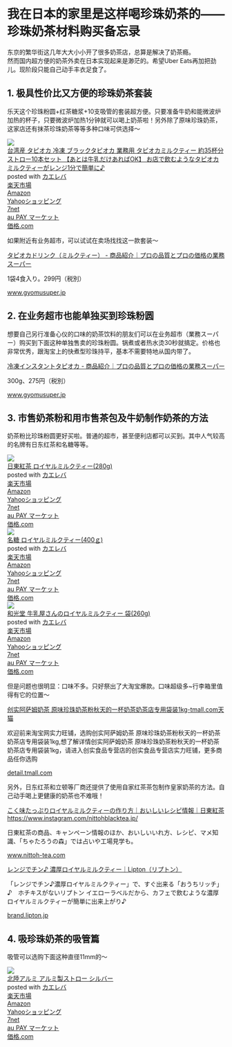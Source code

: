 # 我在日本的家里是这样喝珍珠奶茶的——珍珠奶茶材料购买备忘录


东京的繁华街这几年大大小小开了很多奶茶店，总算是解决了奶茶瘾。  
然而国内超方便的奶茶外卖在日本实现起来是渺茫的。希望Uber Eats再加把劲儿。现阶段只能自己动手丰衣足食了。

## 1. 极具性价比又方便的珍珠奶茶套装

乐天这个珍珠粉圆+红茶糖浆+10支吸管的套装超方便。只要准备牛奶和能微波炉加热的杯子，只要微波炉加热1分钟就可以喝上奶茶啦！另外除了原味珍珠奶茶，这家店还有抹茶珍珠奶茶等等多种口味可供选择～

<div class="cstmreba"><div class="kaerebalink-box"><div class="kaerebalink-image"><a href="https://hb.afl.rakuten.co.jp/hgc/g00r25n6.pa0ej025.g00r25n6.pa0ekf1c/kaereba_main_202010280320563936?pc=https%3A%2F%2Fitem.rakuten.co.jp%2Ftapioca%2F1m30mt%2F&m=http%3A%2F%2Fm.rakuten.co.jp%2Ftapioca%2Fi%2F10000129%2F" target="_blank" rel="nofollow" ><img src="https://thumbnail.image.rakuten.co.jp/@0_gold/tapioca/images/item/1m30mt_01.jpg" style="border: none;" /></a></div><div class="kaerebalink-info"><div class="kaerebalink-name"><a href="https://hb.afl.rakuten.co.jp/hgc/g00r25n6.pa0ej025.g00r25n6.pa0ekf1c/kaereba_main_202010280320563936?pc=https%3A%2F%2Fitem.rakuten.co.jp%2Ftapioca%2F1m30mt%2F&m=http%3A%2F%2Fm.rakuten.co.jp%2Ftapioca%2Fi%2F10000129%2F" target="_blank" rel="nofollow" >台湾産 タピオカ 冷凍 ブラックタピオカ 業務用 タピオカミルクティー 約35杯分 ストロー10本セット 【あとは牛乳だけあればOK】 お店で飲むようなタピオカミルクティーがレンジ1分で簡単に♪</a><div class="kaerebalink-powered-date">posted with <a href="https://kaereba.com" rel="nofollow" target="_blank">カエレバ</a></div></div><div class="kaerebalink-detail"></div><div class="kaerebalink-link1"><div class="shoplinkrakuten"><a href="https://hb.afl.rakuten.co.jp/hgc/1827b18b.68e48c1e.1827b18c.ce6a60c3/kaereba_main_202010280320563936?pc=https%3A%2F%2Fsearch.rakuten.co.jp%2Fsearch%2Fmall%2F%25E5%258F%25B0%25E6%25B9%25BE%25E7%2594%25A3%2520%25E3%2582%25BF%25E3%2583%2594%25E3%2582%25AA%25E3%2582%25AB%2520%25E5%2586%25B7%25E5%2587%258D%2520%25E3%2583%2596%25E3%2583%25A9%25E3%2583%2583%25E3%2582%25AF%25E3%2582%25BF%25E3%2583%2594%25E3%2582%25AA%25E3%2582%25AB%2520%25E6%25A5%25AD%25E5%258B%2599%25E7%2594%25A8%2520%25E3%2582%25BF%25E3%2583%2594%25E3%2582%25AA%25E3%2582%25AB%25E3%2583%259F%25E3%2583%25AB%25E3%2582%25AF%25E3%2583%2586%25E3%2582%25A3%25E3%2583%25BC%2520%25E7%25B4%258435%25E6%259D%25AF%25E5%2588%2586%2520%25E3%2582%25B9%25E3%2583%2588%25E3%2583%25AD%25E3%2583%25BC10%25E6%259C%25AC%25E3%2582%25BB%25E3%2583%2583%25E3%2583%2588%2520%25E3%2580%2590%25E3%2581%2582%25E3%2581%25A8%25E3%2581%25AF%25E7%2589%259B%25E4%25B9%25B3%25E3%2581%25A0%25E3%2581%2591%25E3%2581%2582%25E3%2582%258C%25E3%2581%25B0%25EF%25BC%25AF%25EF%25BC%25AB%25E3%2580%2591%2520%25E3%2581%258A%25E5%25BA%2597%25E3%2581%25A7%25E9%25A3%25B2%25E3%2582%2580%25E3%2582%2588%25E3%2581%2586%25E3%2581%25AA%25E3%2582%25BF%25E3%2583%2594%25E3%2582%25AA%25E3%2582%25AB%25E3%2583%259F%25E3%2583%25AB%25E3%2582%25AF%25E3%2583%2586%25E3%2582%25A3%25E3%2583%25BC%25E3%2581%258C%25E3%2583%25AC%25E3%2583%25B3%25E3%2582%25B8%25EF%25BC%2591%25E5%2588%2586%25E3%2581%25A7%25E7%25B0%25A1%25E5%258D%2598%25E3%2581%25AB%2F-%2Ff.1-p.1-s.1-sf.0-st.A-v.2%3Fx%3D0%26scid%3Daf_ich_link_urltxt&m=http%3A%2F%2Fm.rakuten.co.jp%2F" target="_blank" rel="nofollow" >楽天市場</a></div><div class="shoplinkamazon"><a href="//af.moshimo.com/af/c/click?a_id=1364234&p_id=170&pc_id=185&pl_id=4062&s_v=b5Rz2P0601xu&url=https%3A%2F%2Fwww.amazon.co.jp%2Fgp%2Fsearch%3Fkeywords%3D%25E5%258F%25B0%25E6%25B9%25BE%25E7%2594%25A3%2520%25E3%2582%25BF%25E3%2583%2594%25E3%2582%25AA%25E3%2582%25AB%2520%25E5%2586%25B7%25E5%2587%258D%2520%25E3%2583%2596%25E3%2583%25A9%25E3%2583%2583%25E3%2582%25AF%25E3%2582%25BF%25E3%2583%2594%25E3%2582%25AA%25E3%2582%25AB%2520%25E6%25A5%25AD%25E5%258B%2599%25E7%2594%25A8%2520%25E3%2582%25BF%25E3%2583%2594%25E3%2582%25AA%25E3%2582%25AB%25E3%2583%259F%25E3%2583%25AB%25E3%2582%25AF%25E3%2583%2586%25E3%2582%25A3%25E3%2583%25BC%2520%25E7%25B4%258435%25E6%259D%25AF%25E5%2588%2586%2520%25E3%2582%25B9%25E3%2583%2588%25E3%2583%25AD%25E3%2583%25BC10%25E6%259C%25AC%25E3%2582%25BB%25E3%2583%2583%25E3%2583%2588%2520%25E3%2580%2590%25E3%2581%2582%25E3%2581%25A8%25E3%2581%25AF%25E7%2589%259B%25E4%25B9%25B3%25E3%2581%25A0%25E3%2581%2591%25E3%2581%2582%25E3%2582%258C%25E3%2581%25B0%25EF%25BC%25AF%25EF%25BC%25AB%25E3%2580%2591%2520%25E3%2581%258A%25E5%25BA%2597%25E3%2581%25A7%25E9%25A3%25B2%25E3%2582%2580%25E3%2582%2588%25E3%2581%2586%25E3%2581%25AA%25E3%2582%25BF%25E3%2583%2594%25E3%2582%25AA%25E3%2582%25AB%25E3%2583%259F%25E3%2583%25AB%25E3%2582%25AF%25E3%2583%2586%25E3%2582%25A3%25E3%2583%25BC%25E3%2581%258C%25E3%2583%25AC%25E3%2583%25B3%25E3%2582%25B8%25EF%25BC%2591%25E5%2588%2586%25E3%2581%25A7%25E7%25B0%25A1%25E5%258D%2598%25E3%2581%25AB%26__mk_ja_JP%3D%25E3%2582%25AB%25E3%2582%25BF%25E3%2582%25AB%25E3%2583%258A" target="_blank" rel="nofollow" >Amazon</a><img src="//i.moshimo.com/af/i/impression?a_id=1364234&p_id=170&pc_id=185&pl_id=4062" width="1" height="1" style="border:none;"></div><div class="shoplinkyahoo"><a href="//ck.jp.ap.valuecommerce.com/servlet/referral?sid=3451754&pid=886809924&vc_url=http%3A%2F%2Fsearch.shopping.yahoo.co.jp%2Fsearch%3Fp%3D%25E5%258F%25B0%25E6%25B9%25BE%25E7%2594%25A3%2520%25E3%2582%25BF%25E3%2583%2594%25E3%2582%25AA%25E3%2582%25AB%2520%25E5%2586%25B7%25E5%2587%258D%2520%25E3%2583%2596%25E3%2583%25A9%25E3%2583%2583%25E3%2582%25AF%25E3%2582%25BF%25E3%2583%2594%25E3%2582%25AA%25E3%2582%25AB%2520%25E6%25A5%25AD%25E5%258B%2599%25E7%2594%25A8%2520%25E3%2582%25BF%25E3%2583%2594%25E3%2582%25AA%25E3%2582%25AB%25E3%2583%259F%25E3%2583%25AB%25E3%2582%25AF%25E3%2583%2586%25E3%2582%25A3%25E3%2583%25BC%2520%25E7%25B4%258435%25E6%259D%25AF%25E5%2588%2586%2520%25E3%2582%25B9%25E3%2583%2588%25E3%2583%25AD%25E3%2583%25BC10%25E6%259C%25AC%25E3%2582%25BB%25E3%2583%2583%25E3%2583%2588%2520%25E3%2580%2590%25E3%2581%2582%25E3%2581%25A8%25E3%2581%25AF%25E7%2589%259B%25E4%25B9%25B3%25E3%2581%25A0%25E3%2581%2591%25E3%2581%2582%25E3%2582%258C%25E3%2581%25B0%25EF%25BC%25AF%25EF%25BC%25AB%25E3%2580%2591%2520%25E3%2581%258A%25E5%25BA%2597%25E3%2581%25A7%25E9%25A3%25B2%25E3%2582%2580%25E3%2582%2588%25E3%2581%2586%25E3%2581%25AA%25E3%2582%25BF%25E3%2583%2594%25E3%2582%25AA%25E3%2582%25AB%25E3%2583%259F%25E3%2583%25AB%25E3%2582%25AF%25E3%2583%2586%25E3%2582%25A3%25E3%2583%25BC%25E3%2581%258C%25E3%2583%25AC%25E3%2583%25B3%25E3%2582%25B8%25EF%25BC%2591%25E5%2588%2586%25E3%2581%25A7%25E7%25B0%25A1%25E5%258D%2598%25E3%2581%25AB&vcptn=kaereba" target="_blank" rel="nofollow" >Yahooショッピング<img src="//ad.jp.ap.valuecommerce.com/servlet/gifbanner?sid=3451754&pid=886809924" height="1" width="1" border="0"></a></div><div class="shoplinkseven"><a href="//ck.jp.ap.valuecommerce.com/servlet/referral?sid=3451754&pid=886402959&vc_url=http%3A%2F%2F7net.omni7.jp%2Fsearch%2F%3Fkeyword%3D%25E5%258F%25B0%25E6%25B9%25BE%25E7%2594%25A3%2520%25E3%2582%25BF%25E3%2583%2594%25E3%2582%25AA%25E3%2582%25AB%2520%25E5%2586%25B7%25E5%2587%258D%2520%25E3%2583%2596%25E3%2583%25A9%25E3%2583%2583%25E3%2582%25AF%25E3%2582%25BF%25E3%2583%2594%25E3%2582%25AA%25E3%2582%25AB%2520%25E6%25A5%25AD%25E5%258B%2599%25E7%2594%25A8%2520%25E3%2582%25BF%25E3%2583%2594%25E3%2582%25AA%25E3%2582%25AB%25E3%2583%259F%25E3%2583%25AB%25E3%2582%25AF%25E3%2583%2586%25E3%2582%25A3%25E3%2583%25BC%2520%25E7%25B4%258435%25E6%259D%25AF%25E5%2588%2586%2520%25E3%2582%25B9%25E3%2583%2588%25E3%2583%25AD%25E3%2583%25BC10%25E6%259C%25AC%25E3%2582%25BB%25E3%2583%2583%25E3%2583%2588%2520%25E3%2580%2590%25E3%2581%2582%25E3%2581%25A8%25E3%2581%25AF%25E7%2589%259B%25E4%25B9%25B3%25E3%2581%25A0%25E3%2581%2591%25E3%2581%2582%25E3%2582%258C%25E3%2581%25B0%25EF%25BC%25AF%25EF%25BC%25AB%25E3%2580%2591%2520%25E3%2581%258A%25E5%25BA%2597%25E3%2581%25A7%25E9%25A3%25B2%25E3%2582%2580%25E3%2582%2588%25E3%2581%2586%25E3%2581%25AA%25E3%2582%25BF%25E3%2583%2594%25E3%2582%25AA%25E3%2582%25AB%25E3%2583%259F%25E3%2583%25AB%25E3%2582%25AF%25E3%2583%2586%25E3%2582%25A3%25E3%2583%25BC%25E3%2581%258C%25E3%2583%25AC%25E3%2583%25B3%25E3%2582%25B8%25EF%25BC%2591%25E5%2588%2586%25E3%2581%25A7%25E7%25B0%25A1%25E5%258D%2598%25E3%2581%25AB%26searchKeywordFlg%3D1&vcptn=kaereba" target="_blank" rel="nofollow" >7net<img src="//ad.jp.ap.valuecommerce.com/servlet/atq/gifbanner?sid=3451754&pid=886402959" height="1" width="1" border="0"></a></div><div class="shoplinkwowma"><a href="https://click.linksynergy.com/deeplink?id=Ar2Ru*dJ6bI&mid=46164&murl=https%3A%2F%2Fwowma.jp%2Fitemlist%3Fe_scope%3DO%26at%3DFP%26non_gr%3Dex%26spe_id%3Dc_act_sc01%26e%3Dtsrc_topa_v%26ipp%3D40%26categ_id%3D80%26keyword%3D%2591%25E4%2598p%258EY%2520%2583%255E%2583s%2583I%2583J%2520%2597%25E2%2593%2580%2520%2583u%2583%2589%2583b%2583N%2583%255E%2583s%2583I%2583J%2520%258B%25C6%2596%25B1%2597p%2520%2583%255E%2583s%2583I%2583J%2583~%2583%258B%2583N%2583e%2583B%2581%255B%2520%2596%25F135%2594t%2595%25AA%2520%2583X%2583g%2583%258D%2581%255B10%2596%257B%2583Z%2583b%2583g%2520%2581y%2582%25A0%2582%25C6%2582%25CD%258B%258D%2593%25FB%2582%25BE%2582%25AF%2582%25A0%2582%25EA%2582%25CE%2582n%2582j%2581z%2520%2582%25A8%2593X%2582%25C5%2588%25F9%2582%25DE%2582%25E6%2582%25A4%2582%25C8%2583%255E%2583s%2583I%2583J%2583~%2583%258B%2583N%2583e%2583B%2581%255B%2582%25AA%2583%258C%2583%2593%2583W%2582P%2595%25AA%2582%25C5%258A%25C8%2592P%2582%25C9" target="_blank" rel="nofollow" >au PAY マーケット</a></div><div class="shoplinkkakakucom"><a href="http://kakaku.com/search_results/%91%E4%98p%8EY%20%83%5E%83s%83I%83J%20%97%E2%93%80%20%83u%83%89%83b%83N%83%5E%83s%83I%83J%20%8B%C6%96%B1%97p%20%83%5E%83s%83I%83J%83~%83%8B%83N%83e%83B%81%5B%20%96%F135%94t%95%AA%20%83X%83g%83%8D%81%5B10%96%7B%83Z%83b%83g%20%81y%82%A0%82%C6%82%CD%8B%8D%93%FB%82%BE%82%AF%82%A0%82%EA%82%CE%82n%82j%81z%20%82%A8%93X%82%C5%88%F9%82%DE%82%E6%82%A4%82%C8%83%5E%83s%83I%83J%83~%83%8B%83N%83e%83B%81%5B%82%AA%83%8C%83%93%83W%82P%95%AA%82%C5%8A%C8%92P%82%C9/" target="_blank" rel="nofollow" >価格.com</a></div></div></div><div class="booklink-footer"></div></div></div>

如果附近有业务超市，可以试试在卖场找找这一款套装～

<div class="blogCard blogCard--noimg"><div class="blogCardCont"><div class="blogCardTxt"><p class="blogCardTitle"><a href="https://www.gyomusuper.jp/item/detail.php?go_id=4029" target="_blank">タピオカドリンク（ミルクティー） - 商品紹介｜プロの品質とプロの価格の業務スーパー</a></p><p>1袋4食入り。299円（税別）</p></div><div class="blogCardImg"><div class="blogCardImg__wrap"><a href="https://www.gyomusuper.jp/item/detail.php?go_id=4029" target="_blank"><img src="https://www.gyomusuper.jp/upload/goods/4029_37800.png" alt=""></a></div></div></div><div class="blogCardFooter"><a href="https://www.gyomusuper.jp/item/detail.php?go_id=4029"><img src="http://www.google.com/s2/favicons?domain=https://www.gyomusuper.jp/item/detail.php?go_id=4029" alt="">www.gyomusuper.jp</a></div></div>

## 2. 在业务超市也能单独买到珍珠粉圆

想要自己另行准备心仪的口味的奶茶饮料的朋友们可以在业务超市（業務スーパー）购买到下面这种单独售卖的珍珠粉圆。锅煮或者热水烫30秒就搞定。价格也非常优秀，跟淘宝上的快煮型珍珠持平，基本不需要特地从国内带了。

<div class="blogCard blogCard--noimg"><div class="blogCardCont"><div class="blogCardTxt"><p class="blogCardTitle"><a href="https://www.gyomusuper.jp/item/detail.php?go_id=3782" target="_blank">冷凍インスタントタピオカ - 商品紹介｜プロの品質とプロの価格の業務スーパー</a></p><p>300g、275円（税別）</p></div><div class="blogCardImg"><div class="blogCardImg__wrap"><a href="https://www.gyomusuper.jp/item/detail.php?go_id=3782" target="_blank"><img src="https://www.gyomusuper.jp/upload/goods/3782_41600.png" alt=""></a></div></div></div><div class="blogCardFooter"><a href="https://www.gyomusuper.jp/item/detail.php?go_id=3782"><img src="http://www.google.com/s2/favicons?domain=https://www.gyomusuper.jp/item/detail.php?go_id=3782" alt="">www.gyomusuper.jp</a></div></div>

## 3. 市售奶茶粉和用市售茶包及牛奶制作奶茶的方法

奶茶粉比珍珠粉圆更好买啦。普通的超市，甚至便利店都可以买到。其中人气较高的名牌有日东红茶和名糖等等。

<div class="cstmreba"><div class="kaerebalink-box"><div class="kaerebalink-image"><a href="https://hb.afl.rakuten.co.jp/hgc/g0000016.pa0ej7ab.g0000016.pa0ek694/kaereba_main_202010280330012087?pc=https%3A%2F%2Fproduct.rakuten.co.jp%2Fproduct%2F-%2F8cc1ab231922b03620abe2687f64080e%2F&m=http%3A%2F%2Fm.product.rakuten.co.jp%2Fproduct%2F8cc1ab231922b03620abe2687f64080e%2F" target="_blank" rel="nofollow" ><img src="https://thumbnail.image.rakuten.co.jp/ran/img/1001/0004/902/831/508/334/10010004902831508334_1.jpg" style="border: none;" /></a></div><div class="kaerebalink-info"><div class="kaerebalink-name"><a href="https://hb.afl.rakuten.co.jp/hgc/g0000016.pa0ej7ab.g0000016.pa0ek694/kaereba_main_202010280330012087?pc=https%3A%2F%2Fproduct.rakuten.co.jp%2Fproduct%2F-%2F8cc1ab231922b03620abe2687f64080e%2F&m=http%3A%2F%2Fm.product.rakuten.co.jp%2Fproduct%2F8cc1ab231922b03620abe2687f64080e%2F" target="_blank" rel="nofollow" >日東紅茶 ロイヤルミルクティー(280g)</a><div class="kaerebalink-powered-date">posted with <a href="https://kaereba.com" rel="nofollow" target="_blank">カエレバ</a></div></div><div class="kaerebalink-detail"></div><div class="kaerebalink-link1"><div class="shoplinkrakuten"><a href="https://hb.afl.rakuten.co.jp/hgc/g0000016.pa0ej7ab.g0000016.pa0ek694/kaereba_main_202010280330012087?pc=https%3A%2F%2Fproduct.rakuten.co.jp%2Fproduct%2F-%2F8cc1ab231922b03620abe2687f64080e%2F&m=http%3A%2F%2Fm.product.rakuten.co.jp%2Fproduct%2F8cc1ab231922b03620abe2687f64080e%2F" target="_blank" rel="nofollow" >楽天市場</a></div><div class="shoplinkamazon"><a href="//af.moshimo.com/af/c/click?a_id=1364234&p_id=170&pc_id=185&pl_id=4062&s_v=b5Rz2P0601xu&url=https%3A%2F%2Fwww.amazon.co.jp%2Fgp%2Fsearch%3Fkeywords%3D%25E6%2597%25A5%25E6%259D%25B1%25E7%25B4%2585%25E8%258C%25B6%2520%25E3%2583%25AD%25E3%2582%25A4%25E3%2583%25A4%25E3%2583%25AB%25E3%2583%259F%25E3%2583%25AB%25E3%2582%25AF%25E3%2583%2586%25E3%2582%25A3%25E3%2583%25BC%26__mk_ja_JP%3D%25E3%2582%25AB%25E3%2582%25BF%25E3%2582%25AB%25E3%2583%258A" target="_blank" rel="nofollow" >Amazon</a><img src="//i.moshimo.com/af/i/impression?a_id=1364234&p_id=170&pc_id=185&pl_id=4062" width="1" height="1" style="border:none;"></div><div class="shoplinkyahoo"><a href="//ck.jp.ap.valuecommerce.com/servlet/referral?sid=3451754&pid=886809924&vc_url=http%3A%2F%2Fsearch.shopping.yahoo.co.jp%2Fsearch%3Fp%3D%25E6%2597%25A5%25E6%259D%25B1%25E7%25B4%2585%25E8%258C%25B6%2520%25E3%2583%25AD%25E3%2582%25A4%25E3%2583%25A4%25E3%2583%25AB%25E3%2583%259F%25E3%2583%25AB%25E3%2582%25AF%25E3%2583%2586%25E3%2582%25A3%25E3%2583%25BC&vcptn=kaereba" target="_blank" rel="nofollow" >Yahooショッピング<img src="//ad.jp.ap.valuecommerce.com/servlet/gifbanner?sid=3451754&pid=886809924" height="1" width="1" border="0"></a></div><div class="shoplinkseven"><a href="//ck.jp.ap.valuecommerce.com/servlet/referral?sid=3451754&pid=886402959&vc_url=http%3A%2F%2F7net.omni7.jp%2Fsearch%2F%3Fkeyword%3D%25E6%2597%25A5%25E6%259D%25B1%25E7%25B4%2585%25E8%258C%25B6%2520%25E3%2583%25AD%25E3%2582%25A4%25E3%2583%25A4%25E3%2583%25AB%25E3%2583%259F%25E3%2583%25AB%25E3%2582%25AF%25E3%2583%2586%25E3%2582%25A3%25E3%2583%25BC%26searchKeywordFlg%3D1&vcptn=kaereba" target="_blank" rel="nofollow" >7net<img src="//ad.jp.ap.valuecommerce.com/servlet/atq/gifbanner?sid=3451754&pid=886402959" height="1" width="1" border="0"></a></div><div class="shoplinkwowma"><a href="https://click.linksynergy.com/deeplink?id=Ar2Ru*dJ6bI&mid=46164&murl=https%3A%2F%2Fwowma.jp%2Fitemlist%3Fe_scope%3DO%26at%3DFP%26non_gr%3Dex%26spe_id%3Dc_act_sc01%26e%3Dtsrc_topa_v%26ipp%3D40%26categ_id%3D80%26keyword%3D%2593%25FA%2593%258C%258Dg%2592%2583%2520%2583%258D%2583C%2583%2584%2583%258B%2583~%2583%258B%2583N%2583e%2583B%2581%255B" target="_blank" rel="nofollow" >au PAY マーケット</a></div><div class="shoplinkkakakucom"><a href="http://kakaku.com/search_results/%93%FA%93%8C%8Dg%92%83%20%83%8D%83C%83%84%83%8B%83~%83%8B%83N%83e%83B%81%5B/" target="_blank" rel="nofollow" >価格.com</a></div></div></div><div class="booklink-footer"></div></div></div>

<div class="cstmreba"><div class="kaerebalink-box"><div class="kaerebalink-image"><a href="https://hb.afl.rakuten.co.jp/hgc/g0000016.pa0ej7ab.g0000016.pa0ek694/kaereba_main_20201028033105548?pc=https%3A%2F%2Fproduct.rakuten.co.jp%2Fproduct%2F-%2Ff4f346a4c5f22c4639f21172bacbc70d%2F&m=http%3A%2F%2Fm.product.rakuten.co.jp%2Fproduct%2Ff4f346a4c5f22c4639f21172bacbc70d%2F" target="_blank" rel="nofollow" ><img src="https://thumbnail.image.rakuten.co.jp/ran/img/1001/0004/902/757/463/304/10010004902757463304_1.jpg" style="border: none;" /></a></div><div class="kaerebalink-info"><div class="kaerebalink-name"><a href="https://hb.afl.rakuten.co.jp/hgc/g0000016.pa0ej7ab.g0000016.pa0ek694/kaereba_main_20201028033105548?pc=https%3A%2F%2Fproduct.rakuten.co.jp%2Fproduct%2F-%2Ff4f346a4c5f22c4639f21172bacbc70d%2F&m=http%3A%2F%2Fm.product.rakuten.co.jp%2Fproduct%2Ff4f346a4c5f22c4639f21172bacbc70d%2F" target="_blank" rel="nofollow" >名糖 ロイヤルミルクティー(400ｇ)</a><div class="kaerebalink-powered-date">posted with <a href="https://kaereba.com" rel="nofollow" target="_blank">カエレバ</a></div></div><div class="kaerebalink-detail"></div><div class="kaerebalink-link1"><div class="shoplinkrakuten"><a href="https://hb.afl.rakuten.co.jp/hgc/g0000016.pa0ej7ab.g0000016.pa0ek694/kaereba_main_20201028033105548?pc=https%3A%2F%2Fproduct.rakuten.co.jp%2Fproduct%2F-%2Ff4f346a4c5f22c4639f21172bacbc70d%2F&m=http%3A%2F%2Fm.product.rakuten.co.jp%2Fproduct%2Ff4f346a4c5f22c4639f21172bacbc70d%2F" target="_blank" rel="nofollow" >楽天市場</a></div><div class="shoplinkamazon"><a href="//af.moshimo.com/af/c/click?a_id=1364234&p_id=170&pc_id=185&pl_id=4062&s_v=b5Rz2P0601xu&url=https%3A%2F%2Fwww.amazon.co.jp%2Fgp%2Fsearch%3Fkeywords%3D%25E5%2590%258D%25E7%25B3%2596%2520%25E3%2583%25AD%25E3%2582%25A4%25E3%2583%25A4%25E3%2583%25AB%25E3%2583%259F%25E3%2583%25AB%25E3%2582%25AF%25E3%2583%2586%25E3%2582%25A3%25E3%2583%25BC%26__mk_ja_JP%3D%25E3%2582%25AB%25E3%2582%25BF%25E3%2582%25AB%25E3%2583%258A" target="_blank" rel="nofollow" >Amazon</a><img src="//i.moshimo.com/af/i/impression?a_id=1364234&p_id=170&pc_id=185&pl_id=4062" width="1" height="1" style="border:none;"></div><div class="shoplinkyahoo"><a href="//ck.jp.ap.valuecommerce.com/servlet/referral?sid=3451754&pid=886809924&vc_url=http%3A%2F%2Fsearch.shopping.yahoo.co.jp%2Fsearch%3Fp%3D%25E5%2590%258D%25E7%25B3%2596%2520%25E3%2583%25AD%25E3%2582%25A4%25E3%2583%25A4%25E3%2583%25AB%25E3%2583%259F%25E3%2583%25AB%25E3%2582%25AF%25E3%2583%2586%25E3%2582%25A3%25E3%2583%25BC&vcptn=kaereba" target="_blank" rel="nofollow" >Yahooショッピング<img src="//ad.jp.ap.valuecommerce.com/servlet/gifbanner?sid=3451754&pid=886809924" height="1" width="1" border="0"></a></div><div class="shoplinkseven"><a href="//ck.jp.ap.valuecommerce.com/servlet/referral?sid=3451754&pid=886402959&vc_url=http%3A%2F%2F7net.omni7.jp%2Fsearch%2F%3Fkeyword%3D%25E5%2590%258D%25E7%25B3%2596%2520%25E3%2583%25AD%25E3%2582%25A4%25E3%2583%25A4%25E3%2583%25AB%25E3%2583%259F%25E3%2583%25AB%25E3%2582%25AF%25E3%2583%2586%25E3%2582%25A3%25E3%2583%25BC%26searchKeywordFlg%3D1&vcptn=kaereba" target="_blank" rel="nofollow" >7net<img src="//ad.jp.ap.valuecommerce.com/servlet/atq/gifbanner?sid=3451754&pid=886402959" height="1" width="1" border="0"></a></div><div class="shoplinkwowma"><a href="https://click.linksynergy.com/deeplink?id=Ar2Ru*dJ6bI&mid=46164&murl=https%3A%2F%2Fwowma.jp%2Fitemlist%3Fe_scope%3DO%26at%3DFP%26non_gr%3Dex%26spe_id%3Dc_act_sc01%26e%3Dtsrc_topa_v%26ipp%3D40%26categ_id%3D80%26keyword%3D%2596%25BC%2593%259C%2520%2583%258D%2583C%2583%2584%2583%258B%2583~%2583%258B%2583N%2583e%2583B%2581%255B" target="_blank" rel="nofollow" >au PAY マーケット</a></div><div class="shoplinkkakakucom"><a href="http://kakaku.com/search_results/%96%BC%93%9C%20%83%8D%83C%83%84%83%8B%83~%83%8B%83N%83e%83B%81%5B/" target="_blank" rel="nofollow" >価格.com</a></div></div></div><div class="booklink-footer"></div></div></div>

<div class="cstmreba"><div class="kaerebalink-box"><div class="kaerebalink-image"><a href="https://hb.afl.rakuten.co.jp/hgc/g0000016.pa0ej7ab.g0000016.pa0ek694/kaereba_main_202010280331301676?pc=https%3A%2F%2Fproduct.rakuten.co.jp%2Fproduct%2F-%2Ffcecae5da9f370bf08e158cd1cd64a74%2F&m=http%3A%2F%2Fm.product.rakuten.co.jp%2Fproduct%2Ffcecae5da9f370bf08e158cd1cd64a74%2F" target="_blank" rel="nofollow" ><img src="https://thumbnail.image.rakuten.co.jp/ran/img/1001/0004/987/244/173/515/10010004987244173515_1.jpg" style="border: none;" /></a></div><div class="kaerebalink-info"><div class="kaerebalink-name"><a href="https://hb.afl.rakuten.co.jp/hgc/g0000016.pa0ej7ab.g0000016.pa0ek694/kaereba_main_202010280331301676?pc=https%3A%2F%2Fproduct.rakuten.co.jp%2Fproduct%2F-%2Ffcecae5da9f370bf08e158cd1cd64a74%2F&m=http%3A%2F%2Fm.product.rakuten.co.jp%2Fproduct%2Ffcecae5da9f370bf08e158cd1cd64a74%2F" target="_blank" rel="nofollow" >和光堂 牛乳屋さんのロイヤルミルクティー 袋(260g)</a><div class="kaerebalink-powered-date">posted with <a href="https://kaereba.com" rel="nofollow" target="_blank">カエレバ</a></div></div><div class="kaerebalink-detail"></div><div class="kaerebalink-link1"><div class="shoplinkrakuten"><a href="https://hb.afl.rakuten.co.jp/hgc/g0000016.pa0ej7ab.g0000016.pa0ek694/kaereba_main_202010280331301676?pc=https%3A%2F%2Fproduct.rakuten.co.jp%2Fproduct%2F-%2Ffcecae5da9f370bf08e158cd1cd64a74%2F&m=http%3A%2F%2Fm.product.rakuten.co.jp%2Fproduct%2Ffcecae5da9f370bf08e158cd1cd64a74%2F" target="_blank" rel="nofollow" >楽天市場</a></div><div class="shoplinkamazon"><a href="//af.moshimo.com/af/c/click?a_id=1364234&p_id=170&pc_id=185&pl_id=4062&s_v=b5Rz2P0601xu&url=https%3A%2F%2Fwww.amazon.co.jp%2Fgp%2Fsearch%3Fkeywords%3D%25E7%2589%259B%25E4%25B9%25B3%25E5%25B1%258B%25E3%2581%2595%25E3%2582%2593%25E3%2581%25AE%25E3%2583%25AD%25E3%2582%25A4%25E3%2583%25A4%25E3%2583%25AB%25E3%2583%259F%25E3%2583%25AB%25E3%2582%25AF%25E3%2583%2586%25E3%2582%25A3%25E3%2583%25BC%26__mk_ja_JP%3D%25E3%2582%25AB%25E3%2582%25BF%25E3%2582%25AB%25E3%2583%258A" target="_blank" rel="nofollow" >Amazon</a><img src="//i.moshimo.com/af/i/impression?a_id=1364234&p_id=170&pc_id=185&pl_id=4062" width="1" height="1" style="border:none;"></div><div class="shoplinkyahoo"><a href="//ck.jp.ap.valuecommerce.com/servlet/referral?sid=3451754&pid=886809924&vc_url=http%3A%2F%2Fsearch.shopping.yahoo.co.jp%2Fsearch%3Fp%3D%25E7%2589%259B%25E4%25B9%25B3%25E5%25B1%258B%25E3%2581%2595%25E3%2582%2593%25E3%2581%25AE%25E3%2583%25AD%25E3%2582%25A4%25E3%2583%25A4%25E3%2583%25AB%25E3%2583%259F%25E3%2583%25AB%25E3%2582%25AF%25E3%2583%2586%25E3%2582%25A3%25E3%2583%25BC&vcptn=kaereba" target="_blank" rel="nofollow" >Yahooショッピング<img src="//ad.jp.ap.valuecommerce.com/servlet/gifbanner?sid=3451754&pid=886809924" height="1" width="1" border="0"></a></div><div class="shoplinkseven"><a href="//ck.jp.ap.valuecommerce.com/servlet/referral?sid=3451754&pid=886402959&vc_url=http%3A%2F%2F7net.omni7.jp%2Fsearch%2F%3Fkeyword%3D%25E7%2589%259B%25E4%25B9%25B3%25E5%25B1%258B%25E3%2581%2595%25E3%2582%2593%25E3%2581%25AE%25E3%2583%25AD%25E3%2582%25A4%25E3%2583%25A4%25E3%2583%25AB%25E3%2583%259F%25E3%2583%25AB%25E3%2582%25AF%25E3%2583%2586%25E3%2582%25A3%25E3%2583%25BC%26searchKeywordFlg%3D1&vcptn=kaereba" target="_blank" rel="nofollow" >7net<img src="//ad.jp.ap.valuecommerce.com/servlet/atq/gifbanner?sid=3451754&pid=886402959" height="1" width="1" border="0"></a></div><div class="shoplinkwowma"><a href="https://click.linksynergy.com/deeplink?id=Ar2Ru*dJ6bI&mid=46164&murl=https%3A%2F%2Fwowma.jp%2Fitemlist%3Fe_scope%3DO%26at%3DFP%26non_gr%3Dex%26spe_id%3Dc_act_sc01%26e%3Dtsrc_topa_v%26ipp%3D40%26categ_id%3D80%26keyword%3D%258B%258D%2593%25FB%2589%25AE%2582%25B3%2582%25F1%2582%25CC%2583%258D%2583C%2583%2584%2583%258B%2583~%2583%258B%2583N%2583e%2583B%2581%255B" target="_blank" rel="nofollow" >au PAY マーケット</a></div><div class="shoplinkkakakucom"><a href="http://kakaku.com/search_results/%8B%8D%93%FB%89%AE%82%B3%82%F1%82%CC%83%8D%83C%83%84%83%8B%83~%83%8B%83N%83e%83B%81%5B/" target="_blank" rel="nofollow" >価格.com</a></div></div></div><div class="booklink-footer"></div></div></div>

但是问题也很明显：口味不多。只好祭出了大淘宝爆款。口味超级多~行李箱里值得有它的位置～

<div class="blogCard blogCard--noimg"><div class="blogCardCont"><div class="blogCardTxt"><p class="blogCardTitle"><a href="https://s.click.taobao.com/t?e=m%3D2%26s%3Dqmg0p1PdSFpw4vFB6t2Z2ueEDrYVVa64yK8Cckff7TXLWlSKdGSYDlJl1uPA00obRitN3%2FurF3xnud7TU5KlnXQMSIV5MtHF2oxmZFKnKlEt%2FSAaOSuBqYz4rjZDGVMA6%2Beiq%2FdgFtzWLKO8X1%2Br3f1SarTXhIOTrhzfEh3ilxbvVacCb%2FND0tkYvQZuIwx3oGeIQL4Fi9G4%2FLxHBJXlftFbG2oK%2FXpDf21Bzx46wt%2FrN430YghHCA%3D%3D&amp;union_lens=lensId:TAPI@1603824111@0b57b31e_0d23_1756b5dd054_3766@01&amp;relationId=2411286480" target="_blank">创实阿萨姆奶茶 原味珍珠奶茶粉秋天的一杯奶茶奶茶店专用袋装1kg-tmall.com天猫</a></p><p>欢迎前来淘宝网实力旺铺，选购创实阿萨姆奶茶 原味珍珠奶茶粉秋天的一杯奶茶奶茶店专用袋装1kg,想了解详情创实阿萨姆奶茶 原味珍珠奶茶粉秋天的一杯奶茶奶茶店专用袋装1kg，请进入创实食品专营店的创实食品专营店实力旺铺，更多商品任你选购</p></div><div class="blogCardImg"><div class="blogCardImg__wrap"><a href="https://s.click.taobao.com/t?e=m%3D2%26s%3Dqmg0p1PdSFpw4vFB6t2Z2ueEDrYVVa64yK8Cckff7TXLWlSKdGSYDlJl1uPA00obRitN3%2FurF3xnud7TU5KlnXQMSIV5MtHF2oxmZFKnKlEt%2FSAaOSuBqYz4rjZDGVMA6%2Beiq%2FdgFtzWLKO8X1%2Br3f1SarTXhIOTrhzfEh3ilxbvVacCb%2FND0tkYvQZuIwx3oGeIQL4Fi9G4%2FLxHBJXlftFbG2oK%2FXpDf21Bzx46wt%2FrN430YghHCA%3D%3D&amp;union_lens=lensId:TAPI@1603824111@0b57b31e_0d23_1756b5dd054_3766@01&amp;relationId=2411286480" target="_blank"><img src="https://img.alicdn.com/imgextra/https://img.alicdn.com/imgextra/i3/1016852150/O1CN01pK5oSa1RkkAl4Zaay_!!1016852150.jpg_430x430q90.jpg" alt=""></a></div></div></div><div class="blogCardFooter"><a href="https://s.click.taobao.com/t?e=m%3D2%26s%3Dqmg0p1PdSFpw4vFB6t2Z2ueEDrYVVa64yK8Cckff7TXLWlSKdGSYDlJl1uPA00obRitN3%2FurF3xnud7TU5KlnXQMSIV5MtHF2oxmZFKnKlEt%2FSAaOSuBqYz4rjZDGVMA6%2Beiq%2FdgFtzWLKO8X1%2Br3f1SarTXhIOTrhzfEh3ilxbvVacCb%2FND0tkYvQZuIwx3oGeIQL4Fi9G4%2FLxHBJXlftFbG2oK%2FXpDf21Bzx46wt%2FrN430YghHCA%3D%3D&amp;union_lens=lensId:TAPI@1603824111@0b57b31e_0d23_1756b5dd054_3766@01&amp;relationId=2411286480"><img src="http://www.google.com/s2/favicons?domain=https://detail.tmall.com/item.htm?id=536598888633&ali_trackid=2:mm_18374372_46734606_108866500174:1603824145_126_1612405250&union_lens=recoveryid:1603824145_126_1612405250&ak=25089348&bxsign=tbkVb3Nozr8RLAgJprVws7O%20%20rDnKofb0VkN3ylN5I3NJWm7JD3NbAvpxkiBG2xl2cc69oMMqYoLOctdjSR16Eqjp2Py4PY8cecFZEo5pZMddk=" alt="">detail.tmall.com</a></div></div>

另外，日东红茶和立顿等厂商还提供了使用自家红茶茶包制作皇家奶茶的方法。自己动手喝上更健康的奶茶也不难哦！

<div class="blogCard"><div class="blogCardCont"><div class="blogCardTxt"><p class="blogCardTitle"><a href="http://www.nittoh-tea.com/enjoy/recipe/mw_royalmilk.html" target="_blank">こく味たっぷりロイヤルミルクティーの作り方｜おいしいレシピ情報｜日東紅茶https://www.instagram.com/nittohblacktea.jp/</a></p><p>日東紅茶の商品、キャンペーン情報のほか、おいしいいれ方、レシピ、マメ知識、「ちゃたろうの森」では占いや工場見学も。</p></div><div class="blogCardImg"><div class="blogCardImg__wrap"><a href="http://www.nittoh-tea.com/enjoy/recipe/mw_royalmilk.html" target="_blank"><img src="http://www.nittoh-tea.com/common/img/fb_ogp_logo.png" alt=""></a></div></div></div><div class="blogCardFooter"><a href="http://www.nittoh-tea.com/enjoy/recipe/mw_royalmilk.html"><img src="http://www.google.com/s2/favicons?domain=http://www.nittoh-tea.com/enjoy/recipe/mw_royalmilk.html" alt="">www.nittoh-tea.com</a></div></div>

<div class="blogCard"><div class="blogCardCont"><div class="blogCardTxt"><p class="blogCardTitle"><a href="https://brand.lipton.jp/leaf/chin/" target="_blank">レンジでチン♪ 濃厚ロイヤルミルクティー｜Lipton（リプトン）</a></p><p>「レンジでチン♪濃厚ロイヤルミルクティー」で、すぐ出来る「おうちリッチ」♪　ホチキスがないリプトン イエローラベルだから、カフェで飲むような濃厚ロイヤルミルクティーが簡単に出来上がり♪</p></div><div class="blogCardImg"><div class="blogCardImg__wrap"><a href="https://brand.lipton.jp/leaf/chin/" target="_blank"><img src="http://brand.lipton.jp/leaf/chin/common/img/og_image.png" alt=""></a></div></div></div><div class="blogCardFooter"><a href="https://brand.lipton.jp/leaf/chin/"><img src="http://www.google.com/s2/favicons?domain=https://brand.lipton.jp/leaf/chin/" alt="">brand.lipton.jp</a></div></div>

## 4. 吸珍珠奶茶的吸管篇

吸管可以选购下面这种直径11mm的～

<div class="cstmreba"><div class="kaerebalink-box"><div class="kaerebalink-image"><a href="https://hb.afl.rakuten.co.jp/hgc/g0000016.pa0ej7ab.g0000016.pa0ek694/kaereba_main_202010280338393612?pc=https%3A%2F%2Fproduct.rakuten.co.jp%2Fproduct%2F-%2F110bed64e53c83a1b08f334895668033%2F&m=http%3A%2F%2Fm.product.rakuten.co.jp%2Fproduct%2F110bed64e53c83a1b08f334895668033%2F" target="_blank" rel="nofollow" ><img src="https://thumbnail.image.rakuten.co.jp/ran/img/1001/0004/977/449/781/844/10010004977449781844_1.jpg" style="border: none;" /></a></div><div class="kaerebalink-info"><div class="kaerebalink-name"><a href="https://hb.afl.rakuten.co.jp/hgc/g0000016.pa0ej7ab.g0000016.pa0ek694/kaereba_main_202010280338393612?pc=https%3A%2F%2Fproduct.rakuten.co.jp%2Fproduct%2F-%2F110bed64e53c83a1b08f334895668033%2F&m=http%3A%2F%2Fm.product.rakuten.co.jp%2Fproduct%2F110bed64e53c83a1b08f334895668033%2F" target="_blank" rel="nofollow" >北陸アルミ アルミ製ストロー   シルバー</a><div class="kaerebalink-powered-date">posted with <a href="https://kaereba.com" rel="nofollow" target="_blank">カエレバ</a></div></div><div class="kaerebalink-detail"></div><div class="kaerebalink-link1"><div class="shoplinkrakuten"><a href="https://hb.afl.rakuten.co.jp/hgc/g0000016.pa0ej7ab.g0000016.pa0ek694/kaereba_main_202010280338393612?pc=https%3A%2F%2Fproduct.rakuten.co.jp%2Fproduct%2F-%2F110bed64e53c83a1b08f334895668033%2F&m=http%3A%2F%2Fm.product.rakuten.co.jp%2Fproduct%2F110bed64e53c83a1b08f334895668033%2F" target="_blank" rel="nofollow" >楽天市場</a></div><div class="shoplinkamazon"><a href="//af.moshimo.com/af/c/click?a_id=1364234&p_id=170&pc_id=185&pl_id=4062&s_v=b5Rz2P0601xu&url=https%3A%2F%2Fwww.amazon.co.jp%2Fgp%2Fsearch%3Fkeywords%3D%25E5%258C%2597%25E9%2599%25B8%25E3%2582%25A2%25E3%2583%25AB%25E3%2583%259F%2520%25E3%2582%25A2%25E3%2583%25AB%25E3%2583%259F%25E8%25A3%25BD%25E3%2582%25B9%25E3%2583%2588%25E3%2583%25AD%25E3%2583%25BC%2520%25E3%2582%25B7%25E3%2583%25AB%25E3%2583%2590%25E3%2583%25BC%26__mk_ja_JP%3D%25E3%2582%25AB%25E3%2582%25BF%25E3%2582%25AB%25E3%2583%258A" target="_blank" rel="nofollow" >Amazon</a><img src="//i.moshimo.com/af/i/impression?a_id=1364234&p_id=170&pc_id=185&pl_id=4062" width="1" height="1" style="border:none;"></div><div class="shoplinkyahoo"><a href="//ck.jp.ap.valuecommerce.com/servlet/referral?sid=3451754&pid=886809924&vc_url=http%3A%2F%2Fsearch.shopping.yahoo.co.jp%2Fsearch%3Fp%3D%25E5%258C%2597%25E9%2599%25B8%25E3%2582%25A2%25E3%2583%25AB%25E3%2583%259F%2520%25E3%2582%25A2%25E3%2583%25AB%25E3%2583%259F%25E8%25A3%25BD%25E3%2582%25B9%25E3%2583%2588%25E3%2583%25AD%25E3%2583%25BC%2520%25E3%2582%25B7%25E3%2583%25AB%25E3%2583%2590%25E3%2583%25BC&vcptn=kaereba" target="_blank" rel="nofollow" >Yahooショッピング<img src="//ad.jp.ap.valuecommerce.com/servlet/gifbanner?sid=3451754&pid=886809924" height="1" width="1" border="0"></a></div><div class="shoplinkseven"><a href="//ck.jp.ap.valuecommerce.com/servlet/referral?sid=3451754&pid=886402959&vc_url=http%3A%2F%2F7net.omni7.jp%2Fsearch%2F%3Fkeyword%3D%25E5%258C%2597%25E9%2599%25B8%25E3%2582%25A2%25E3%2583%25AB%25E3%2583%259F%2520%25E3%2582%25A2%25E3%2583%25AB%25E3%2583%259F%25E8%25A3%25BD%25E3%2582%25B9%25E3%2583%2588%25E3%2583%25AD%25E3%2583%25BC%2520%25E3%2582%25B7%25E3%2583%25AB%25E3%2583%2590%25E3%2583%25BC%26searchKeywordFlg%3D1&vcptn=kaereba" target="_blank" rel="nofollow" >7net<img src="//ad.jp.ap.valuecommerce.com/servlet/atq/gifbanner?sid=3451754&pid=886402959" height="1" width="1" border="0"></a></div><div class="shoplinkwowma"><a href="https://click.linksynergy.com/deeplink?id=Ar2Ru*dJ6bI&mid=46164&murl=https%3A%2F%2Fwowma.jp%2Fitemlist%3Fe_scope%3DO%26at%3DFP%26non_gr%3Dex%26spe_id%3Dc_act_sc01%26e%3Dtsrc_topa_v%26ipp%3D40%26categ_id%3D80%26keyword%3D%2596k%2597%25A4%2583A%2583%258B%2583~%2520%2583A%2583%258B%2583~%2590%25BB%2583X%2583g%2583%258D%2581%255B%2520%2583V%2583%258B%2583o%2581%255B" target="_blank" rel="nofollow" >au PAY マーケット</a></div><div class="shoplinkkakakucom"><a href="http://kakaku.com/search_results/%96k%97%A4%83A%83%8B%83~%20%83A%83%8B%83~%90%BB%83X%83g%83%8D%81%5B%20%83V%83%8B%83o%81%5B/" target="_blank" rel="nofollow" >価格.com</a></div></div></div><div class="booklink-footer"></div></div></div>
